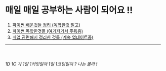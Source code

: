 # 매일 매일 공부하는 사람이 되어요 !!



1. [파이썬 배운것들 정리 (독학한것 말고)](https://github.com/mhd329/python_class_01_03)
2. [파이썬 독학한것들 (여기저기서 주워옴)](https://github.com/mhd329/Python_study)
3. [취업 관련해서 정리한 것들 (계속 업데이트중)](https://github.com/mhd329/job-research)



---

​     

###### 1D 1C 가 1일 1커밋일까 1일 1코딩일까 ? 나는 몰라 !

